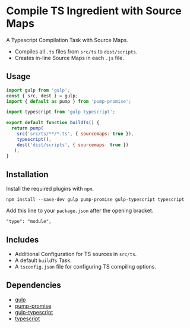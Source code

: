 Compile TS Ingredient with Source Maps
================================================================================

A Typescript Compilation Task with Source Maps.

- Compiles all `.ts` files from `src/ts` to `dist/scripts`.
-	Creates in-line Source Maps in each `.js` file.

Usage
--------------------------------------------------------------------------------

```javascript
import gulp from 'gulp';
const { src, dest } = gulp;
import { default as pump } from 'pump-promise';

import typescript from 'gulp-typescript';

export default function buildTs() {
  return pump(
    src('src/ts/**/*.ts', { sourcemaps: true }),
    typescript(),
    dest('dist/scripts', { sourcemaps: true })
   );
}
```

Installation
--------------------------------------------------------------------------------

Install the required plugins with `npm`.

`npm install --save-dev gulp pump-promise gulp-typescript typescript`

Add this line to your `package.json` after the opening bracket.

`"type": "module",`

Includes
--------------------------------------------------------------------------------

- Additional Configuration for TS sources in `src/ts`.
- A default `buildTs` Task.
- A `tsconfig.json` file for configuring TS compiling options.

Dependencies
--------------------------------------------------------------------------------

- [gulp](https://www.npmjs.com/package/gulp)
- [pump-promise](https://www.npmjs.com/package/pump-promise)
- [gulp-typescript](https://www.npmjs.com/package/gulp-typescript)
- [typescript](https://www.npmjs.com/package/typescript)
